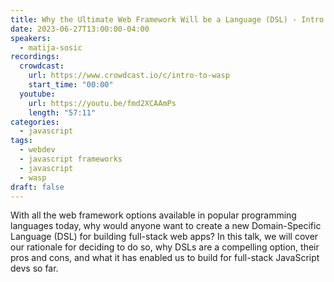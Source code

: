 ```yaml
---
title: Why the Ultimate Web Framework Will be a Language (DSL) - Intro to Wasp
date: 2023-06-27T13:00:00-04:00
speakers:
  - matija-sosic
recordings:
  crowdcast:
    url: https://www.crowdcast.io/c/intro-to-wasp
    start_time: "00:00"
  youtube:
    url: https://youtu.be/fmd2XCAAmPs
    length: "57:11"
categories:
  - javascript
tags:
  - webdev
  - javascript frameworks
  - javascript
  - wasp
draft: false
---
```


With all the web framework options available in popular programming languages today, why would anyone want to create a new Domain-Specific Language (DSL) for building full-stack web apps? In this talk, we will cover our rationale for deciding to do so, why DSLs are a compelling option, their pros and cons, and what it has enabled us to build for full-stack JavaScript devs so far.
